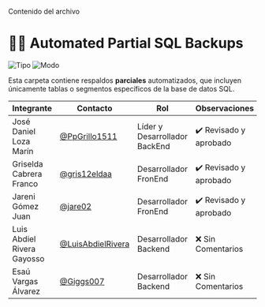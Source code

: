 Contenido del archivo 
# 🤖🧩 Automated Partial SQL Backups

![Tipo](https://img.shields.io/badge/Backup-Parcial-orange?style=flat-square)
![Modo](https://img.shields.io/badge/Generación-Automática-blue?style=flat-square)

Esta carpeta contiene respaldos **parciales** automatizados, que incluyen únicamente tablas o segmentos específicos de la base de datos SQL.

|Integrante|Contacto|Rol|Observaciones|
|------------|--------|---|---|
|José Daniel Loza Marín |[@PpGrillo1511](https://github.com/PpGrillo1511)|Líder y Desarrollador BackEnd|✔️  Revisado y aprobado|
|Griselda Cabrera Franco |[@gris12eldaa](https://github.com/gris12eldaa])|Desarrollador FronEnd|✔️  Revisado y aprobado|
|Jareni Gómez Juan |[@jare02](https://github.com/jare02)|Desarrollador FronEnd|✔️  Revisado y aprobado|
|Luis Abdiel Rivera Gayosso |[@LuisAbdielRivera](https://github.com/LuisAbdielRivera)|Desarrollador Backend|❌ Sin Comentarios|
|Esaú Vargas Álvarez |[@Giggs007](https://github.com/Giggs007)|Desarrollador Backend|❌ Sin Comentarios|
